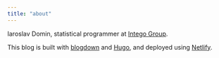```yaml
---
title: "about"
---
```


Iaroslav Domin, statistical programmer at [Intego Group](https://intego-group.com/).

This blog is built with [blogdown](https://github.com/rstudio/blogdown) and [Hugo](https://gohugo.io/), and deployed using [Netlify](https://www.netlify.com/).